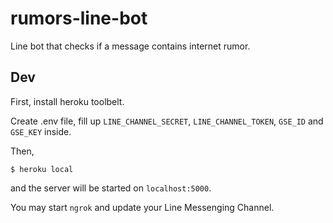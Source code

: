 # rumors-line-bot
Line bot that checks if a message contains internet rumor.

## Dev

First, install heroku toolbelt.

Create .env file, fill up `LINE_CHANNEL_SECRET`, `LINE_CHANNEL_TOKEN`, `GSE_ID` and `GSE_KEY` inside.

Then,

```
$ heroku local
```

and the server will be started on `localhost:5000`.

You may start `ngrok` and update your Line Messenging Channel.
